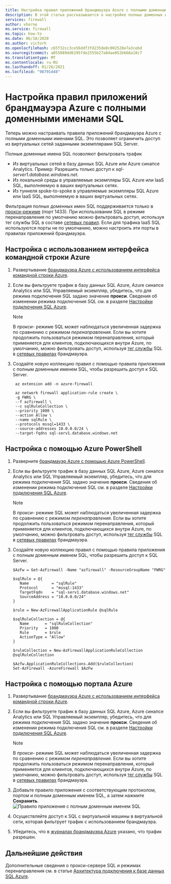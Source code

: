 ```yaml
---
title: Настройка правил приложений брандмауэра Azure с полными доменными именами SQL
description: В этой статье рассказывается о настройке полных доменных имен SQL в правилах приложений брандмауэра Azure.
services: firewall
author: vhorne
ms.service: firewall
ms.topic: how-to
ms.date: 06/18/2020
ms.author: victorh
ms.openlocfilehash: c65f32cc3ce56ddf3fd235de8c002528e7a3cebd
ms.sourcegitcommit: a055089dd6195fde2555b27a84ae052b668a18c7
ms.translationtype: MT
ms.contentlocale: ru-RU
ms.lasthandoff: 01/26/2021
ms.locfileid: "98791448"
---
```

# <a name="configure-azure-firewall-application-rules-with-sql-fqdns"></a>Настройка правил приложений брандмауэра Azure с полными доменными именами SQL

Теперь можно настраивать правила приложений брандмауэра Azure с полными доменными именами SQL. Это позволяет ограничить доступ из виртуальных сетей заданными экземплярами SQL Server.

Полные доменные имена SQL позволяют фильтровать трафик

- Из виртуальных сетей в базу данных SQL Azure или Azure синапсе Analytics. Пример: Разрешить только доступ к *sql-server1.database.windows.net*.
- Из локальной среды в управляемые экземпляры SQL Azure или IaaS SQL, выполняемую в ваших виртуальных сетях.
- Из туннеля spoke-to-spoke в управляемые экземпляры SQL Azure или IaaS SQL, выполняемую в ваших виртуальных сетях.

Фильтрация полных доменных имен SQL поддерживается только в [прокси-режиме](../azure-sql/database/connectivity-architecture.md#connection-policy) (порт 1433). При использовании SQL в режиме перенаправления по умолчанию можно фильтровать доступ, используя тег службы SQL в составе [сетевых правил](features.md#network-traffic-filtering-rules).
Если для трафика IaaS SQL используются порты не по умолчанию, можно настроить эти порты в правилах приложений брандмауэра.

## <a name="configure-using-azure-cli"></a>Настройка с использованием интерфейса командной строки Azure

1. Развертывание [брандмауэра Azure с использованием интерфейса командной строки Azure](deploy-cli.md).
2. Если вы фильтруете трафик в базу данных SQL Azure, Azure синапсе Analytics или SQL Управляемый экземпляр, убедитесь, что для режима подключения SQL задано значение **прокси**. Сведения об изменении режима подключения SQL см. в разделе [Настройки подключения SQL Azure](../azure-sql/database/connectivity-settings.md#change-the-connection-policy-via-the-azure-cli).

   > [!NOTE]
   > В *прокси-* режиме SQL может наблюдаться увеличенная задержка по сравнению с режимом *перенаправления*. Если вы хотите продолжить пользоваться режимом перенаправления, который применяется для клиентов, подключающихся внутри Azure, по умолчанию, можно фильтровать доступ, используя [тег службы](service-tags.md) SQL в [сетевых правилах](tutorial-firewall-deploy-portal.md#configure-a-network-rule) брандмауэра.

3. Создайте новую коллекцию правил с помощью правила приложения с полным доменным именем SQL, чтобы разрешить доступ к SQL Server.

   ```azurecli
    az extension add -n azure-firewall
    
    az network firewall application-rule create \ 
    -g FWRG \
    --f azfirewall \ 
    --c sqlRuleCollection \
    --priority 1000 \
    --action Allow \
    --name sqlRule \
    --protocols mssql=1433 \
    --source-addresses 10.0.0.0/24 \
    --target-fqdns sql-serv1.database.windows.net
   ```

## <a name="configure-using-azure-powershell"></a>Настройка с помощью Azure PowerShell

1. Разверните [брандмауэр Azure с помощью Azure PowerShell](deploy-ps.md).
2. Если вы фильтруете трафик в базу данных SQL Azure, Azure синапсе Analytics или SQL Управляемый экземпляр, убедитесь, что для режима подключения SQL задано значение **прокси**. Сведения об изменении режима подключения SQL см. в разделе [Настройки подключения SQL Azure](../azure-sql/database/connectivity-settings.md#change-the-connection-policy-via-the-azure-cli).

   > [!NOTE]
   > В *прокси-* режиме SQL может наблюдаться увеличенная задержка по сравнению с режимом *перенаправления*. Если вы хотите продолжить пользоваться режимом перенаправления, который применяется для клиентов, подключающихся внутри Azure, по умолчанию, можно фильтровать доступ, используя [тег службы](service-tags.md) SQL в [сетевых правилах](tutorial-firewall-deploy-portal.md#configure-a-network-rule) брандмауэра.

3. Создайте новую коллекцию правил с помощью правила приложения с полным доменным именем SQL, чтобы разрешить доступ к SQL Server.

   ```azurepowershell
   $AzFw = Get-AzFirewall -Name "azfirewall" -ResourceGroupName "FWRG"
    
   $sqlRule = @{
      Name          = "sqlRule"
      Protocol      = "mssql:1433" 
      TargetFqdn    = "sql-serv1.database.windows.net"
      SourceAddress = "10.0.0.0/24"
   }
    
   $rule = New-AzFirewallApplicationRule @sqlRule
    
   $sqlRuleCollection = @{
      Name       = "sqlRuleCollection" 
      Priority   = 1000 
      Rule       = $rule
      ActionType = "Allow"
   }
    
   $ruleCollection = New-AzFirewallApplicationRuleCollection @sqlRuleCollection
    
   $Azfw.ApplicationRuleCollections.Add($ruleCollection)    
   Set-AzFirewall -AzureFirewall $AzFw    
   ```

## <a name="configure-using-the-azure-portal"></a>Настройка с помощью портала Azure
1. Развертывание [брандмауэра Azure с использованием интерфейса командной строки Azure](deploy-cli.md).
2. Если вы фильтруете трафик в базу данных SQL Azure, Azure синапсе Analytics или SQL Управляемый экземпляр, убедитесь, что для режима подключения SQL задано значение **прокси**. Сведения об изменении режима подключения SQL см. в разделе [Настройки подключения SQL Azure](../azure-sql/database/connectivity-settings.md#change-the-connection-policy-via-the-azure-cli).  

   > [!NOTE]
   > В *прокси-* режиме SQL может наблюдаться увеличенная задержка по сравнению с режимом *перенаправления*. Если вы хотите продолжить пользоваться режимом перенаправления, который применяется для клиентов, подключающихся внутри Azure, по умолчанию, можно фильтровать доступ, используя [тег службы](service-tags.md) SQL в [сетевых правилах](tutorial-firewall-deploy-portal.md#configure-a-network-rule) брандмауэра.
3. Добавьте правило приложения с соответствующим протоколом, портом и полным доменным именем SQL, а затем нажмите **Сохранить**.
   ![Правило приложения с полным доменным именем SQL](media/sql-fqdn-filtering/application-rule-sql.png)
4. Осуществляйте доступ к SQL с виртуальной машины в виртуальной сети, которая фильтрует трафик с использованием брандмауэра. 
5. Убедитесь, что в [журналах брандмауэра Azure](./firewall-workbook.md) указано, что трафик разрешен.

## <a name="next-steps"></a>Дальнейшие действия

Дополнительные сведения о прокси-сервере SQL и режимах перенаправления см. в статье [Архитектура подключения к базе данных SQL Azure](../azure-sql/database/connectivity-architecture.md).